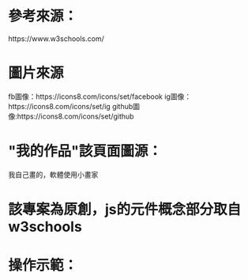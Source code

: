 <h1>參考來源：</h1>
    https://www.w3schools.com/
    
<h1>圖片來源</h1>
    fb圖像：https://icons8.com/icons/set/facebook
    ig圖像：https://icons8.com/icons/set/ig
    github圖像:https://icons8.com/icons/set/github
 <h1>"我的作品"該頁面圖源：</h1>
    我自己畫的，軟體使用小畫家
 <h1>該專案為原創，js的元件概念部分取自w3schools</h1>
<h1>操作示範：</h1>
